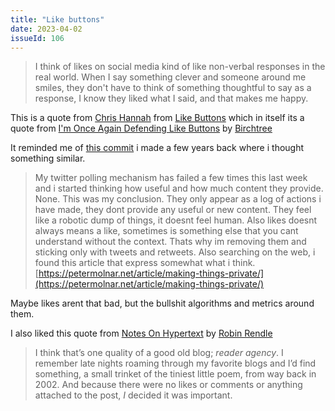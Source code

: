 ```yaml
---
title: "Like buttons"
date: 2023-04-02
issueId: 106 
---
```


> I think of likes on social media kind of like non-verbal responses in the real world. When I say something clever and someone around me smiles, they don't have to think of something thoughtful to say as a response, I know they liked what I said, and that makes me happy.

This is a quote from [Chris Hannah](https://chrishannah.me/) from [Like Buttons](https://chrishannah.me/like-buttons/) which in itself its a quote from [I'm Once Again Defending Like Buttons](https://birchtree.me/blog/im-once-again-defneding-like-buttons/) by [Birchtree](https://birchtree.me/)

It reminded me of [this commit](https://github.com/pudymody/pudymody.github.io/commit/5ea64332bd25ce271c13884900e311d2030a92f8) i made a few years back where i thought something similar.

> My twitter polling mechanism has failed a few times this last week and i
started thinking how useful and how much content they provide. None.
This was my conclusion. They only appear as a log of actions i have
made, they dont provide any useful or new content. They feel like a
robotic dump of things, it doesnt feel human. Also likes doesnt always
means a like, sometimes is something else that you cant understand
without the context. Thats why im removing them and sticking only with
tweets and retweets.
Also searching on the web, i found this article that express somewhat
what i think.
[https://petermolnar.net/article/making-things-private/](https://petermolnar.net/article/making-things-private/)

Maybe likes arent that bad, but the bullshit algorithms and metrics around them.

I also liked this quote from [Notes On Hypertext](https://www.robinrendle.com/notes/notes-on-hypertext/) by [Robin Rendle](https://www.robinrendle.com/)

> I think that’s one quality of a good old blog; *reader agency*. I remember late nights roaming through my favorite blogs and I’d find something, a small trinket of the tiniest little poem, from way back in 2002. And because there were no likes or comments or anything attached to the post, *I* decided it was important.
